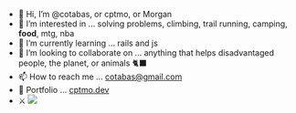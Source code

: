 - 👋 Hi, I’m @cotabas, or cptmo, or Morgan
- 👀 I’m interested in ... solving problems, climbing, trail running, camping, **food**, mtg, nba
- 🌱 I’m currently learning ... rails and js
- 💞️ I’m looking to collaborate on ... anything that helps disadvantaged people, the planet, or animals 🐈‍⬛
- 📫 How to reach me ... cotabas@gmail.com
- 🐧 Portfolio ... <a href="https://cptmo.dev">cptmo.dev</a>
- ⚔️ <img src="https://www.codewars.com/users/cotabas/badges/micro">
<!---
cotabas/cotabas is a ✨ special ✨ repository because its `README.md` (this file) appears on your GitHub profile.
You can click the Preview link to take a look at your changes.
--->
